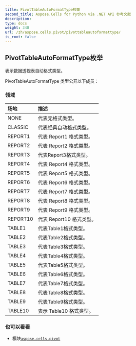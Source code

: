 ```yaml
---
title: PivotTableAutoFormatType枚举
second_title: Aspose.Cells for Python via .NET API 参考文献
description:
type: docs
weight: 340
url: /zh/aspose.cells.pivot/pivottableautoformattype/
is_root: false
---
```

## PivotTableAutoFormatType枚举
表示数据透视表自动格式类型。



PivotTableAutoFormatType 类型公开以下成员：

### 领域
|场地|描述|
| :- | :- |
| NONE |代表无格式类型。|
| CLASSIC |代表经典自动格式类型。|
| REPORT1 |代表 Report1 格式类型。|
| REPORT2 |代表 Report2 格式类型。|
| REPORT3 |代表Report3格式类型。|
| REPORT4 |代表 Report4 格式类型。|
| REPORT5 |代表 Report5 格式类型。|
| REPORT6 |代表 Report6 格式类型。|
| REPORT7 |代表 Report7 格式类型。|
| REPORT8 |代表 Report8 格式类型。|
| REPORT9 |代表 Report9 格式类型。|
| REPORT10 |代表 Report10 格式类型。|
| TABLE1 |代表Table1格式类型。|
| TABLE2 |代表Table2格式类型。|
| TABLE3 |代表Table3格式类型。|
| TABLE4 |代表Table4格式类型。|
| TABLE5 |代表Table5格式类型。|
| TABLE6 |代表Table6格式类型。|
| TABLE7 |代表Table7格式类型。|
| TABLE8 |代表Table8格式类型。|
| TABLE9 |代表Table9格式类型。|
| TABLE10 |表示 Table10 格式类型。|



### 也可以看看
* 模块[`aspose.cells.pivot`](..)
